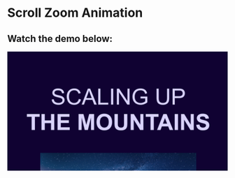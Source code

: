 # Scroll Zoom Animation

## Watch the demo below:

[![Watch the video](./thumbnail.png)](./demo.mp4)